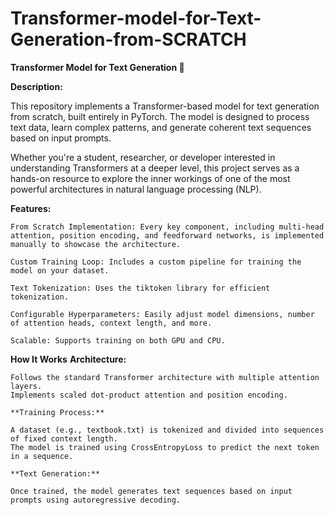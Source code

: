 # Transformer-model-for-Text-Generation-from-SCRATCH
**Transformer Model for Text Generation 🚀**

**Description:**

  This repository implements a Transformer-based model for text generation from scratch, built entirely in PyTorch. The model is designed to process text data, learn complex patterns, and generate coherent text sequences based on input prompts.
  
  Whether you're a student, researcher, or developer interested in understanding Transformers at a deeper level, this project serves as a hands-on resource to explore the inner workings of one of the most powerful architectures in natural language processing (NLP).

**Features:**
      
    From Scratch Implementation: Every key component, including multi-head attention, position encoding, and feedforward networks, is implemented manually to showcase the architecture.
    
    Custom Training Loop: Includes a custom pipeline for training the model on your dataset.
    
    Text Tokenization: Uses the tiktoken library for efficient tokenization.
    
    Configurable Hyperparameters: Easily adjust model dimensions, number of attention heads, context length, and more.
    
    Scalable: Supports training on both GPU and CPU.


**How It Works**
    **Architecture:**
    
    Follows the standard Transformer architecture with multiple attention layers.
    Implements scaled dot-product attention and position encoding.
    
    **Training Process:**
    
    A dataset (e.g., textbook.txt) is tokenized and divided into sequences of fixed context length.
    The model is trained using CrossEntropyLoss to predict the next token in a sequence.
    
    **Text Generation:**
    
    Once trained, the model generates text sequences based on input prompts using autoregressive decoding.
